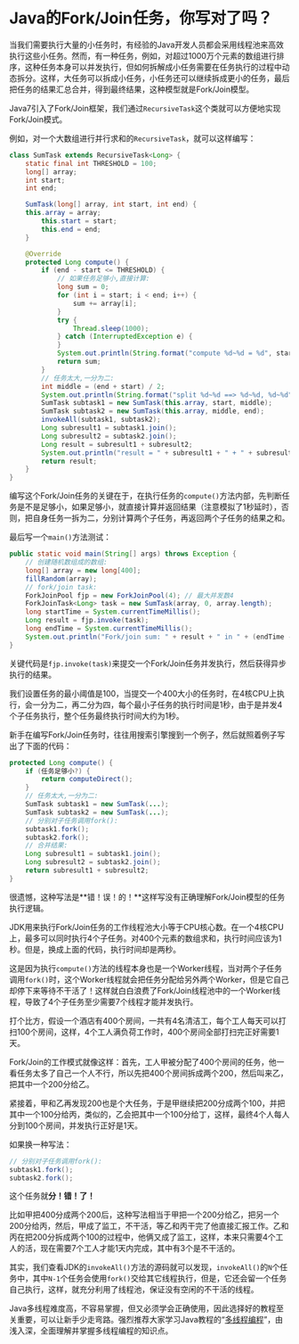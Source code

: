 # Java的Fork/Join任务，你写对了吗？

当我们需要执行大量的小任务时，有经验的Java开发人员都会采用线程池来高效执行这些小任务。然而，有一种任务，例如，对超过1000万个元素的数组进行排序，这种任务本身可以并发执行，但如何拆解成小任务需要在任务执行的过程中动态拆分。这样，大任务可以拆成小任务，小任务还可以继续拆成更小的任务，最后把任务的结果汇总合并，得到最终结果，这种模型就是Fork/Join模型。

Java7引入了Fork/Join框架，我们通过`RecursiveTask`这个类就可以方便地实现Fork/Join模式。

例如，对一个大数组进行并行求和的`RecursiveTask`，就可以这样编写：

```java
class SumTask extends RecursiveTask<Long> {
    static final int THRESHOLD = 100;
    long[] array;
    int start;
    int end;

    SumTask(long[] array, int start, int end) {
    this.array = array;
        this.start = start;
        this.end = end;
    }

    @Override
    protected Long compute() {
        if (end - start <= THRESHOLD) {
            // 如果任务足够小,直接计算:
            long sum = 0;
            for (int i = start; i < end; i++) {
                sum += array[i];
            }
            try {
                Thread.sleep(1000);
            } catch (InterruptedException e) {
            }
            System.out.println(String.format("compute %d~%d = %d", start, end, sum));
            return sum;
        }
        // 任务太大,一分为二:
        int middle = (end + start) / 2;
        System.out.println(String.format("split %d~%d ==> %d~%d, %d~%d", start, end, start, middle, middle, end));
        SumTask subtask1 = new SumTask(this.array, start, middle);
        SumTask subtask2 = new SumTask(this.array, middle, end);
        invokeAll(subtask1, subtask2);
        Long subresult1 = subtask1.join();
        Long subresult2 = subtask2.join();
        Long result = subresult1 + subresult2;
        System.out.println("result = " + subresult1 + " + " + subresult2 + " ==> " + result);
        return result;
    }
}
```

编写这个Fork/Join任务的关键在于，在执行任务的`compute()`方法内部，先判断任务是不是足够小，如果足够小，就直接计算并返回结果（注意模拟了1秒延时），否则，把自身任务一拆为二，分别计算两个子任务，再返回两个子任务的结果之和。

最后写一个`main()`方法测试：

```java
public static void main(String[] args) throws Exception {
    // 创建随机数组成的数组:
    long[] array = new long[400];
    fillRandom(array);
    // fork/join task:
    ForkJoinPool fjp = new ForkJoinPool(4); // 最大并发数4
    ForkJoinTask<Long> task = new SumTask(array, 0, array.length);
    long startTime = System.currentTimeMillis();
    Long result = fjp.invoke(task);
    long endTime = System.currentTimeMillis();
    System.out.println("Fork/join sum: " + result + " in " + (endTime - startTime) + " ms.");
}
```

关键代码是`fjp.invoke(task)`来提交一个Fork/Join任务并发执行，然后获得异步执行的结果。

我们设置任务的最小阈值是100，当提交一个400大小的任务时，在4核CPU上执行，会一分为二，再二分为四，每个最小子任务的执行时间是1秒，由于是并发4个子任务执行，整个任务最终执行时间大约为1秒。

新手在编写Fork/Join任务时，往往用搜索引擎搜到一个例子，然后就照着例子写出了下面的代码：

```java
protected Long compute() {
    if (任务足够小?) {
        return computeDirect();
    }
    // 任务太大,一分为二:
    SumTask subtask1 = new SumTask(...);
    SumTask subtask2 = new SumTask(...);
    // 分别对子任务调用fork():
    subtask1.fork();
    subtask2.fork();
    // 合并结果:
    Long subresult1 = subtask1.join();
    Long subresult2 = subtask2.join();
    return subresult1 + subresult2;
}
```

很遗憾，这种写法是**错！误！的！**这样写没有正确理解Fork/Join模型的任务执行逻辑。

JDK用来执行Fork/Join任务的工作线程池大小等于CPU核心数。在一个4核CPU上，最多可以同时执行4个子任务。对400个元素的数组求和，执行时间应该为1秒。但是，换成上面的代码，执行时间却是两秒。

这是因为执行`compute()`方法的线程本身也是一个Worker线程，当对两个子任务调用`fork()`时，这个Worker线程就会把任务分配给另外两个Worker，但是它自己却停下来等待不干活了！这样就白白浪费了Fork/Join线程池中的一个Worker线程，导致了4个子任务至少需要7个线程才能并发执行。

打个比方，假设一个酒店有400个房间，一共有4名清洁工，每个工人每天可以打扫100个房间，这样，4个工人满负荷工作时，400个房间全部打扫完正好需要1天。

Fork/Join的工作模式就像这样：首先，工人甲被分配了400个房间的任务，他一看任务太多了自己一个人不行，所以先把400个房间拆成两个200，然后叫来乙，把其中一个200分给乙。

紧接着，甲和乙再发现200也是个大任务，于是甲继续把200分成两个100，并把其中一个100分给丙，类似的，乙会把其中一个100分给丁，这样，最终4个人每人分到100个房间，并发执行正好是1天。

如果换一种写法：

```java
// 分别对子任务调用fork():
subtask1.fork();
subtask2.fork();
```

这个任务就**分！错！了！**

比如甲把400分成两个200后，这种写法相当于甲把一个200分给乙，把另一个200分给丙，然后，甲成了监工，不干活，等乙和丙干完了他直接汇报工作。乙和丙在把200分拆成两个100的过程中，他俩又成了监工，这样，本来只需要4个工人的活，现在需要7个工人才能1天内完成，其中有3个是不干活的。

其实，我们查看JDK的`invokeAll()`方法的源码就可以发现，`invokeAll()`的`N`个任务中，其中`N-1`个任务会使用`fork()`交给其它线程执行，但是，它还会留一个任务自己执行，这样，就充分利用了线程池，保证没有空闲的不干活的线程。

Java多线程难度高，不容易掌握，但又必须学会正确使用，因此选择好的教程至关重要，可以让新手少走弯路。强烈推荐大家学习Java教程的“[多线程编程](../../../books/java/threading/index.html)”，由浅入深，全面理解并掌握多线程编程的知识点。
